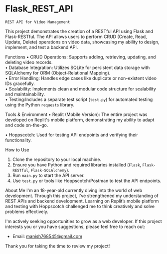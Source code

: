 # Flask_REST_API


    REST API for Video Management
This project demonstrates the creation of a RESTful API using Flask and Flask-RESTful. The API allows users to perform CRUD (Create, Read, Update, Delete) operations on video data, showcasing my ability to design, implement, and test a backend API.  

 Functions
• CRUD Operations: Supports adding, retrieving, updating, and deleting video records.  
• Database Integration: Utilizes SQLite for persistent data storage with SQLAlchemy for ORM (Object-Relational Mapping).  
• Error Handling: Handles edge cases like duplicate or non-existent video IDs gracefully.  
• Scalability: Implements clean and modular code structure for scalability and maintainability.  
• Testing:Includes a separate test script (`test.py`) for automated testing using the Python `requests` library.  


 Tools & Environment
• Replit (Mobile Version): The entire project was developed on Replit's mobile platform, demonstrating my ability to adapt and code on-the-go.

• Hoppscotch: Used for testing API endpoints and verifying their functionality.  


  How to Use
1. Clone the repository to your local machine.  
2. Ensure you have Python and required libraries installed (`Flask`, `Flask-RESTful`, `Flask-SQLAlchemy`).  
3. Run `main.py` to start the API server.  
4. Use `test.py` or tools like Hoppscotch/Postman to test the API endpoints.  
 

  About Me
I'm an 18-year-old currently diving into the world of web development. Through this project, I’ve strengthened my understanding of REST APIs and backend development. Learning on Replit’s mobile platform and testing with Hoppscotch challenged me to think creatively and solve problems effectively.  


I'm actively seeking opportunities to grow as a web developer. If this project interests you or you have suggestions, please feel free to reach out:  
- Email: manish768545@gmail.com 

Thank you for taking the time to review my project!
